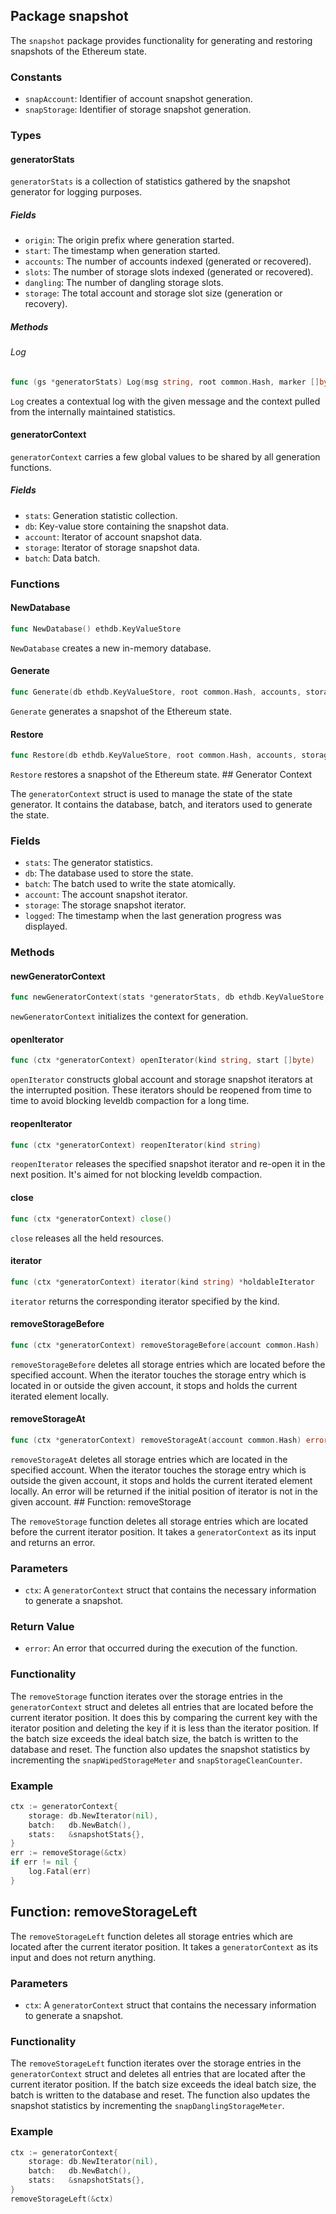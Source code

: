 ## Package snapshot

The `snapshot` package provides functionality for generating and restoring snapshots of the Ethereum state.

### Constants

- `snapAccount`: Identifier of account snapshot generation.
- `snapStorage`: Identifier of storage snapshot generation.

### Types

#### generatorStats

`generatorStats` is a collection of statistics gathered by the snapshot generator for logging purposes.

##### Fields

- `origin`: The origin prefix where generation started.
- `start`: The timestamp when generation started.
- `accounts`: The number of accounts indexed (generated or recovered).
- `slots`: The number of storage slots indexed (generated or recovered).
- `dangling`: The number of dangling storage slots.
- `storage`: The total account and storage slot size (generation or recovery).

##### Methods

###### Log

```go
func (gs *generatorStats) Log(msg string, root common.Hash, marker []byte)
```

`Log` creates a contextual log with the given message and the context pulled from the internally maintained statistics.

#### generatorContext

`generatorContext` carries a few global values to be shared by all generation functions.

##### Fields

- `stats`: Generation statistic collection.
- `db`: Key-value store containing the snapshot data.
- `account`: Iterator of account snapshot data.
- `storage`: Iterator of storage snapshot data.
- `batch`: Data batch.

### Functions

#### NewDatabase

```go
func NewDatabase() ethdb.KeyValueStore
```

`NewDatabase` creates a new in-memory database.

#### Generate

```go
func Generate(db ethdb.KeyValueStore, root common.Hash, accounts, storage *ethdb.LDBDatabase, limit common.StorageSize) (common.Hash, error)
```

`Generate` generates a snapshot of the Ethereum state.

#### Restore

```go
func Restore(db ethdb.KeyValueStore, root common.Hash, accounts, storage *ethdb.LDBDatabase) error
```

`Restore` restores a snapshot of the Ethereum state. ## Generator Context

The `generatorContext` struct is used to manage the state of the state generator. It contains the database, batch, and iterators used to generate the state.

### Fields

- `stats`: The generator statistics.
- `db`: The database used to store the state.
- `batch`: The batch used to write the state atomically.
- `account`: The account snapshot iterator.
- `storage`: The storage snapshot iterator.
- `logged`: The timestamp when the last generation progress was displayed.

### Methods

#### newGeneratorContext

```go
func newGeneratorContext(stats *generatorStats, db ethdb.KeyValueStore, accMarker []byte, storageMarker []byte) *generatorContext
```

`newGeneratorContext` initializes the context for generation.

#### openIterator

```go
func (ctx *generatorContext) openIterator(kind string, start []byte)
```

`openIterator` constructs global account and storage snapshot iterators at the interrupted position. These iterators should be reopened from time to time to avoid blocking leveldb compaction for a long time.

#### reopenIterator

```go
func (ctx *generatorContext) reopenIterator(kind string)
```

`reopenIterator` releases the specified snapshot iterator and re-open it in the next position. It's aimed for not blocking leveldb compaction.

#### close

```go
func (ctx *generatorContext) close()
```

`close` releases all the held resources.

#### iterator

```go
func (ctx *generatorContext) iterator(kind string) *holdableIterator
```

`iterator` returns the corresponding iterator specified by the kind.

#### removeStorageBefore

```go
func (ctx *generatorContext) removeStorageBefore(account common.Hash)
```

`removeStorageBefore` deletes all storage entries which are located before the specified account. When the iterator touches the storage entry which is located in or outside the given account, it stops and holds the current iterated element locally.

#### removeStorageAt

```go
func (ctx *generatorContext) removeStorageAt(account common.Hash) error
```

`removeStorageAt` deletes all storage entries which are located in the specified account. When the iterator touches the storage entry which is outside the given account, it stops and holds the current iterated element locally. An error will be returned if the initial position of iterator is not in the given account. ## Function: removeStorage

The `removeStorage` function deletes all storage entries which are located before the current iterator position. It takes a `generatorContext` as its input and returns an error.

### Parameters

- `ctx`: A `generatorContext` struct that contains the necessary information to generate a snapshot.

### Return Value

- `error`: An error that occurred during the execution of the function.

### Functionality

The `removeStorage` function iterates over the storage entries in the `generatorContext` struct and deletes all entries that are located before the current iterator position. It does this by comparing the current key with the iterator position and deleting the key if it is less than the iterator position. If the batch size exceeds the ideal batch size, the batch is written to the database and reset. The function also updates the snapshot statistics by incrementing the `snapWipedStorageMeter` and `snapStorageCleanCounter`.

### Example

```go
ctx := generatorContext{
    storage: db.NewIterator(nil),
    batch:   db.NewBatch(),
    stats:   &snapshotStats{},
}
err := removeStorage(&ctx)
if err != nil {
    log.Fatal(err)
}
```


## Function: removeStorageLeft

The `removeStorageLeft` function deletes all storage entries which are located after the current iterator position. It takes a `generatorContext` as its input and does not return anything.

### Parameters

- `ctx`: A `generatorContext` struct that contains the necessary information to generate a snapshot.

### Functionality

The `removeStorageLeft` function iterates over the storage entries in the `generatorContext` struct and deletes all entries that are located after the current iterator position. If the batch size exceeds the ideal batch size, the batch is written to the database and reset. The function also updates the snapshot statistics by incrementing the `snapDanglingStorageMeter`.

### Example

```go
ctx := generatorContext{
    storage: db.NewIterator(nil),
    batch:   db.NewBatch(),
    stats:   &snapshotStats{},
}
removeStorageLeft(&ctx)
```